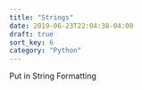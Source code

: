 ```yaml
---
title: "Strings"
date: 2019-06-23T22:04:38-04:00
draft: true
sort_key: 6
category: "Python"
---
```

Put in String Formatting
